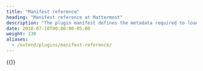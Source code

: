 ```yaml
---
title: "Manifest reference"
heading: "Manifest reference at Mattermost"
description: "The plugin manifest defines the metadata required to load and present your plugin in Mattermost."
date: 2018-07-10T00:00:00-05:00
weight: 130
aliases:
  - /extend/plugins/manifest-reference/
---
```


{{<pluginmanifestdocs>}}
